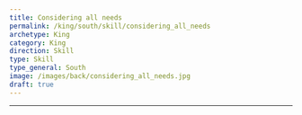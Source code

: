 ```yaml
---
title: Considering all needs
permalink: /king/south/skill/considering_all_needs
archetype: King
category: King
direction: Skill
type: Skill
type_general: South
image: /images/back/considering_all_needs.jpg
draft: true
---
```


---
